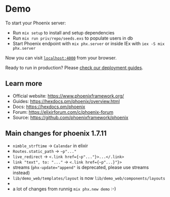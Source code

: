 # Demo

To start your Phoenix server:

  * Run `mix setup` to install and setup dependencies
  * Run `mix run priv/repo/seeds.exs` to populate users in db
  * Start Phoenix endpoint with `mix phx.server` or inside IEx with `iex -S mix phx.server`

Now you can visit [`localhost:4000`](http://localhost:4000) from your browser.

Ready to run in production? Please [check our deployment guides](https://hexdocs.pm/phoenix/deployment.html).

## Learn more

  * Official website: https://www.phoenixframework.org/
  * Guides: https://hexdocs.pm/phoenix/overview.html
  * Docs: https://hexdocs.pm/phoenix
  * Forum: https://elixirforum.com/c/phoenix-forum
  * Source: https://github.com/phoenixframework/phoenix

## Main changes for phoenix 1.7.11

  * `nimble_strftime` -> `Calendar` in elixir
  * `Routes.static_path` -> `~p"..."`
  * `live_redirect` -> `<.link href={~p"..."}>...</.link>`
  * `link "text", to: "..."` -> `<.link href={~p"...}"}>`
  * streams (`phx-update="append"` is deprecated, please use streams instead)
  * `lib/demo_web/templates/layout` is now `lib/demo_web/components/layouts`
  *
  * a lot of changes from runnig `mix phx.new demo` :-)
